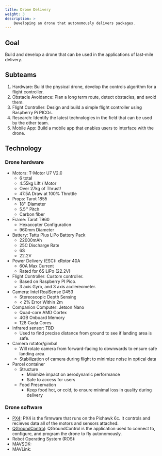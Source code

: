 ```yaml
---
title: Drone Delivery
weight: 3
description: >
    Developing an drone that autonomously delivers packages. 
---
```


## Goal
Build and develop a drone that can be used in the applications of last-mile delivery. 

## Subteams
1. Hardware: Build the physical drone, develop the controls algorithm for a flight controller. 
2. Obstacle Avoidance: Plan a long term route, detect obstacles, and avoid them. 
3. Flight Controller: Design and build a simple flight controller using Raspberry Pi PICOs. 
4. Research: Identify the latest technologies in the field that can be used by the other team. 
5. Mobile App: Build a mobile app that enables users to interface with the drone. 

## Technology

### Drone hardware

* Motors: T-Motor U7 V2.0
  * 6 total
  * 4.55kg Lift / Motor
  * Over 27kg of Thrust!
  * 47.5A Draw at 100% Throttle
* Props: Tarot 1855
  * 18'' Diameter
  * 5.5'' Pitch
  * Carbon fiber
* Frame: Tarot T960
  * Hexacopter Configuration
  * 960mm Diameter
* Battery: Tattu Plus LiPo Battery Pack
  * 22000mAh
  * 25C Discharge Rate
  * 6S
  * 22.2V
* Power Delivery (ESC): xRotor 40A
  * 60A Max Current
  * Rated for 6S LiPo (22.2V)
* Flight Controller: Custom controller. 
  * Based on Raspberry PI Pico.
  * 3 axis Gyro, and 3 axis acclereometer. 
* Camera: Intel RealSense D453
  * Stereoscopic Depth Sensing
  * < 2% Error Within 2m
* Companion Computer: Jetson Nano
  * Quad-core AMD Cortex
  * 4GB Onboard Memory
  * 128 Cuda Cores
* Infrared sensor: TBD
  * Used to find precise distance from ground to see if landing area is safe.
* Camera rotator/gimbal
  * Will rotate camera from forward-facing to downwards to ensure safe landing area.
  * Stabilization of camera during flight to minimize noise in optical data
* Parcel container
  * Structure
    * Minimize impact on aerodynamic performance
    * Safe to access for users
  * Food Preservation
    * Keep food hot, or cold, to ensure minimal loss in quality during delivery

### Drone software

* [PX4](https://px4.io/software/software-overview/): PX4 is the firmware that runs on the Pixhawk 6c. It controls and recieves data all of the motors and sensors attached.
* [QGroundControl](http://qgroundcontrol.com/): QGroundControl is the application used to connect to, configure, and program the drone to fly autonomously.
* Robot Operating System (ROS):
* MAVSDK:
* MAVLink:  

 

